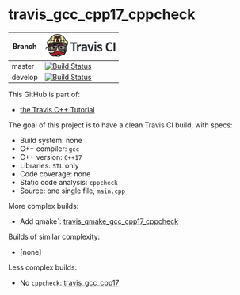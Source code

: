 # travis_gcc_cpp17_cppcheck

Branch|[![Travis CI logo](TravisCI.png)](https://travis-ci.org)
---|---
master|[![Build Status](https://travis-ci.org/richelbilderbeek/travis_gcc_cpp17_cppcheck.svg?branch=master)](https://travis-ci.org/richelbilderbeek/travis_gcc_cpp17_cppcheck)
develop|[![Build Status](https://travis-ci.org/richelbilderbeek/travis_gcc_cpp17_cppcheck.svg?branch=develop)](https://travis-ci.org/richelbilderbeek/)

This GitHub is part of:

 * [the Travis C++ Tutorial](https://github.com/richelbilderbeek/travis_cpp_tutorial)
 
The goal of this project is to have a clean Travis CI build, with specs:
 * Build system: none
 * C++ compiler: `gcc`
 * C++ version: `C++17`
 * Libraries: `STL` only
 * Code coverage: none
 * Static code analysis: `cppcheck`
 * Source: one single file, `main.cpp`

More complex builds:

 * Add qmake`: [travis_qmake_gcc_cpp17_cppcheck](https://www.github.com/richelbilderbeek/travis_qmake_gcc_cpp17_cppcheck)

Builds of similar complexity:

 * [none]

Less complex builds:

 * No `cppcheck`: [travis_gcc_cpp17](https://www.github.com/richelbilderbeek/travis_gcc_cpp17)

